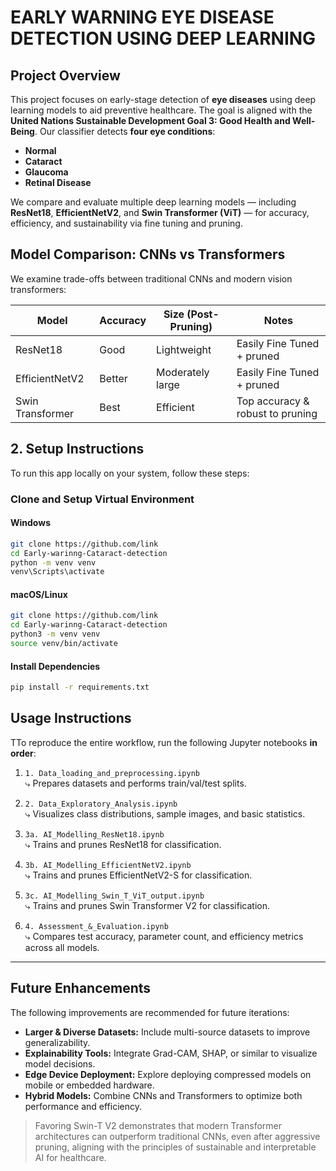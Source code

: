 # EARLY WARNING EYE DISEASE DETECTION USING DEEP LEARNING

## Project Overview

This project focuses on early-stage detection of **eye diseases** using deep learning models to aid preventive healthcare. The goal is aligned with the **United Nations Sustainable Development Goal 3: Good Health and Well-Being**. Our classifier detects **four eye conditions**:

- **Normal**
- **Cataract**
- **Glaucoma**
- **Retinal Disease**

We compare and evaluate multiple deep learning models — including **ResNet18**, **EfficientNetV2**, and **Swin Transformer (ViT)** — for accuracy, efficiency, and sustainability via fine tuning and pruning.


## Model Comparison: CNNs vs Transformers

We examine trade-offs between traditional CNNs and modern vision transformers:

| Model            | Accuracy      | Size (Post-Pruning) | Notes                          |
|------------------|---------------|----------------------|---------------------------------|
| ResNet18         | Good        | Lightweight       | Easily Fine Tuned + pruned       |
| EfficientNetV2   | Better      | Moderately large | Easily Fine Tuned + pruned   |
| Swin Transformer | Best        | Efficient         | Top accuracy & robust to pruning |


## 2. Setup Instructions

To run this app locally on your system, follow these steps:

### Clone and Setup Virtual Environment

#### Windows
```bash
git clone https://github.com/link
cd Early-warinng-Cataract-detection
python -m venv venv
venv\Scripts\activate
```

#### macOS/Linux
```bash
git clone https://github.com/link
cd Early-warinng-Cataract-detection
python3 -m venv venv
source venv/bin/activate
```

#### Install Dependencies
```bash
pip install -r requirements.txt
```

## Usage Instructions

TTo reproduce the entire workflow, run the following Jupyter notebooks **in order**:

1. `1. Data_loading_and_preprocessing.ipynb`  
   ⤷ Prepares datasets and performs train/val/test splits.

2. `2. Data_Exploratory_Analysis.ipynb`  
   ⤷ Visualizes class distributions, sample images, and basic statistics.

3. `3a. AI_Modelling_ResNet18.ipynb`  
   ⤷ Trains and prunes ResNet18 for classification.

4. `3b. AI_Modelling_EfficientNetV2.ipynb`  
   ⤷ Trains and prunes EfficientNetV2-S for classification.

5. `3c. AI_Modelling_Swin_T_ViT_output.ipynb`  
   ⤷ Trains and prunes Swin Transformer V2 for classification. 

6. `4. Assessment_&_Evaluation.ipynb`  
   ⤷ Compares test accuracy, parameter count, and efficiency metrics across all models.


---

## Future Enhancements
The following improvements are recommended for future iterations:

- **Larger & Diverse Datasets:** Include multi-source datasets to improve generalizability.
- **Explainability Tools:** Integrate Grad-CAM, SHAP, or similar to visualize model decisions.
- **Edge Device Deployment:** Explore deploying compressed models on mobile or embedded hardware.
- **Hybrid Models:** Combine CNNs and Transformers to optimize both performance and efficiency.

> Favoring Swin-T V2 demonstrates that modern Transformer architectures can outperform traditional CNNs, even after aggressive pruning, aligning with the principles of sustainable and interpretable AI for healthcare.
